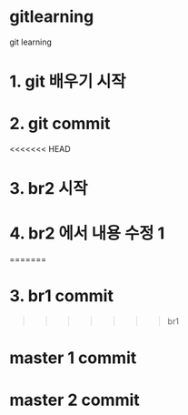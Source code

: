 # gitlearning
git learning


# 1. git 배우기 시작
# 2. git commit 
<<<<<<< HEAD
# 3. br2 시작
# 4. br2 에서 내용 수정 1
=======
# 3. br1 commit
>>>>>>> br1


# master 1 commit
# master 2 commit